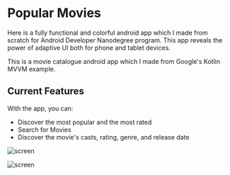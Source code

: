 # Popular Movies

Here is a fully functional and colorful android app which I made from scratch for Android Developer Nanodegree program.
This app reveals the power of adaptive UI both for phone and tablet devices.

This is a movie catalogue android app which I made from Google's Kotlin MVVM example.

## Current Features

With the app, you can:
* Discover the most popular and the most rated
* Search for Movies
* Discover the movie's casts, rating, genre, and release date

![screen](../master/ss/main.png)

![screen](../master/ss/detail.png)

